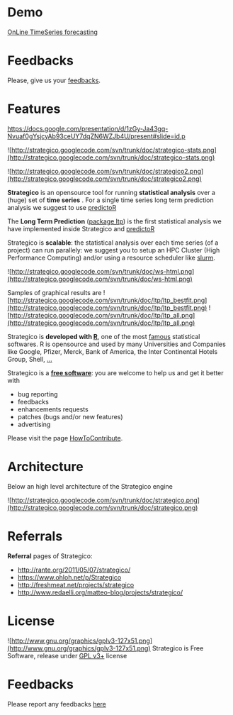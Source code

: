# Demo #

[OnLine TimeSeries forecasting](http://rapid.tips)

# Feedbacks #

Please, give us your [feedbacks](https://spreadsheets.google.com/viewform?formkey=dFF1Z1NTN1FpeW1pSi1HRlNueFp1Q0E6MQ).

# Features #

https://docs.google.com/presentation/d/1zGy-Ja43gq-Nvuaf0gYsjcyAb93ceUY7dqZN6WZJb4U/present#slide=id.p

![http://strategico.googlecode.com/svn/trunk/doc/strategico-stats.png](http://strategico.googlecode.com/svn/trunk/doc/strategico-stats.png)

![http://strategico.googlecode.com/svn/trunk/doc/strategico2.png](http://strategico.googlecode.com/svn/trunk/doc/strategico2.png)

**Strategico** is an opensource tool for running **statistical analysis** over a (huge) set of **time series** . For a single time series long term prediction analysis we suggest to use [predictoR](https://github.com/matteoredaelli/predictoR)

The **Long Term Prediction** ([package ltp](http://code.google.com/p/ltp/)) is the first statistical analysis we have implemented inside Strategico and [predictoR](https://github.com/matteoredaelli/predictoR)

Strategico is **scalable**: the statistical analysis over each time series (of a project) can run parallely: we suggest you to setup an HPC Cluster (High Performance Computing) and/or using a resource scheduler like [slurm](https://computing.llnl.gov/linux/slurm/).

![http://strategico.googlecode.com/svn/trunk/doc/ws-html.png](http://strategico.googlecode.com/svn/trunk/doc/ws-html.png)

Samples of graphical results are
![http://strategico.googlecode.com/svn/trunk/doc/ltp/ltp_bestfit.png](http://strategico.googlecode.com/svn/trunk/doc/ltp/ltp_bestfit.png)
![http://strategico.googlecode.com/svn/trunk/doc/ltp/ltp_all.png](http://strategico.googlecode.com/svn/trunk/doc/ltp/ltp_all.png)

Strategico is **developed with [R](http://www.r-project.org)**, one of the most [famous](https://docs.google.com/present/view?id=dfr68gz6_242f9zn26dw) statistical softwares. R is opensource and used by many Universities and Companies like Google, Pfizer, Merck, Bank of America, the Inter Continental Hotels Group, Shell, [...](http://www.nytimes.com/2009/01/07/technology/business-computing/07program.html?_r=3)


Strategico is a **[free software](http://www.gnu.org/philosophy/free-sw.html)**: you are welcome to help us and get it better with

  * bug reporting
  * feedbacks
  * enhancements requests
  * patches (bugs and/or new features)
  * advertising

Please visit the page [HowToContribute](http://code.google.com/p/strategico/wiki/HowToContribute).

# Architecture #

Below an high level architecture of the Strategico engine

![http://strategico.googlecode.com/svn/trunk/doc/strategico.png](http://strategico.googlecode.com/svn/trunk/doc/strategico.png)

# Referrals #

**Referral** pages of Strategico:

  * http://rante.org/2011/05/07/strategico/
  * https://www.ohloh.net/p/Strategico
  * http://freshmeat.net/projects/strategico
  * http://www.redaelli.org/matteo-blog/projects/strategico/

# License #

![http://www.gnu.org/graphics/gplv3-127x51.png](http://www.gnu.org/graphics/gplv3-127x51.png) Strategico is Free Software, release under [GPL v3+](http://www.gnu.org/licenses/gpl.html) license

# Feedbacks #

Please report any feedbacks [here](https://spreadsheets.google.com/viewform?formkey=dFF1Z1NTN1FpeW1pSi1HRlNueFp1Q0E6MQ)